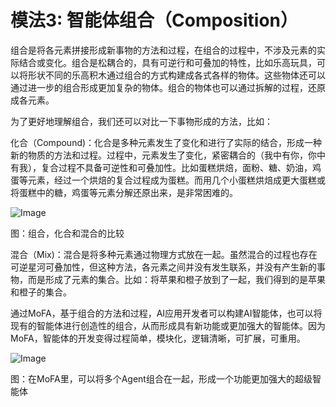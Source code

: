 # 模法3: 智能体组合（Composition）

组合是将各元素拼接形成新事物的方法和过程，在组合的过程中，不涉及元素的实际结合或变化。组合是松耦合的，具有可逆行和可叠加的特性，比如乐高玩具，可以将形状不同的乐高积木通过组合的方式构建成各式各样的物体。这些物体还可以通过进一步的组合形成更加复杂的物体。组合的物体也可以通过拆解的过程，还原成各元素。

为了更好地理解组合，我们还可以对比一下事物形成的方法，比如：

化合（Compound)：化合是多种元素发生了变化和进行了实际的结合，形成一种新的物质的方法和过程。过程中，元素发生了变化，紧密耦合的（我中有你，你中有我），复合过程不具备可逆性和可叠加性。比如蛋糕烘焙，面粉、糖、奶油，鸡蛋等元素，经过一个烘焙的复合过程成为蛋糕。而用几个小蛋糕烘焙成更大蛋糕或将蛋糕中的糖，鸡蛋等元素分解还原出来，是非常困难的。

![Image](https://mmbiz.qpic.cn/mmbiz_png/ibqbukt6PTv7GgGOVgGIQgKB7nIRZrSOfMSpIjbjmd4qnoJ2dmzBbtSSTK9VC7BER5uA2hvNECfOY378O667ibjw/640?wx_fmt=png&from=appmsg&tp=webp&wxfrom=5&wx_lazy=1&wx_co=1)

图：组合，化合和混合的比较

混合（Mix)：混合是将多种元素通过物理方式放在一起。虽然混合的过程也存在可逆星河可叠加性，但这种方法，各元素之间并没有发生联系，并没有产生新的事物，而是形成了元素的集合。比如：将苹果和橙子放到了一起，我们得到的是苹果和橙子的集合。

通过MoFA，基于组合的方法和过程，AI应用开发者可以构建AI智能体，也可以将现有的智能体进行创造性的组合，从而形成具有新功能或更加强大的智能体。因为MoFA，智能体的开发变得过程简单，模块化，逻辑清晰，可扩展，可重用。

![Image](https://mmbiz.qpic.cn/mmbiz_png/ibqbukt6PTv7GgGOVgGIQgKB7nIRZrSOf0xDict8nR24OHOR4HvWlcniaRl6SO1UJLXibmLwrXUjiasr4hsiaPSq67hg/640?wx_fmt=png&from=appmsg&tp=webp&wxfrom=5&wx_lazy=1&wx_co=1)

图：在MoFA里，可以将多个Agent组合在一起，形成一个功能更加强大的超级智能体